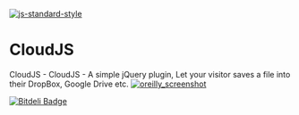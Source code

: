 [![js-standard-style](https://img.shields.io/badge/code%20style-standard-brightgreen.svg?style=flat)](https://github.com/feross/standard)
# CloudJS
CloudJS - CloudJS - A simple jQuery plugin, Let your visitor saves a file into their DropBox, Google Drive etc.
[![oreilly_screenshot](https://cloud.githubusercontent.com/assets/7023876/12835170/03d9f920-cbd8-11e5-861c-b255209cdb2c.jpg)](http://www.oreilly.com)

[![Bitdeli Badge](https://d2weczhvl823v0.cloudfront.net/webmechanicx/cloudjs/trend.png)](https://bitdeli.com/free "Bitdeli Badge")

